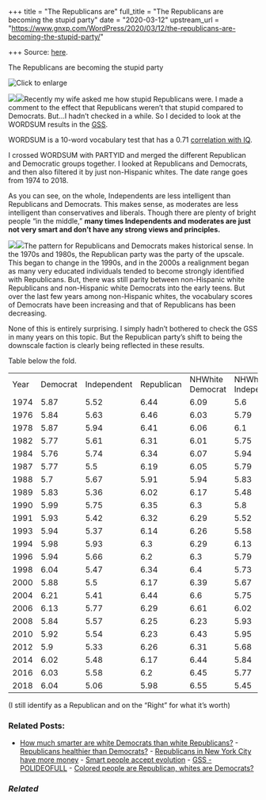 +++
title = "The Republicans are"
full_title = "The Republicans are becoming the stupid party"
date = "2020-03-12"
upstream_url = "https://www.gnxp.com/WordPress/2020/03/12/the-republicans-are-becoming-the-stupid-party/"

+++
Source: [here](https://www.gnxp.com/WordPress/2020/03/12/the-republicans-are-becoming-the-stupid-party/).

The Republicans are becoming the stupid party

![Click to enlarge](https://i0.wp.com/www.gnxp.com/WordPress/wp-content/uploads/2020/03/republicanstupid.jpg?resize=625%2C449&ssl=1)

[![](https://i0.wp.com/www.gnxp.com/WordPress/wp-content/uploads/2020/01/thenewclasswar.png?resize=183%2C276&ssl=1)![](https://i0.wp.com/www.gnxp.com/WordPress/wp-content/uploads/2020/01/thenewclasswar.png?resize=183%2C276&ssl=1)](https://www.amazon.com/exec/obidos/ASIN/B07MYKVWZD/geneexpressio-20)Recently my wife asked me how stupid Republicans were. I made a comment to the effect that Republicans weren’t that stupid compared to Democrats. But…I hadn’t checked in a while. So I decided to look at the WORDSUM results in the [GSS](https://sda.berkeley.edu/sdaweb/analysis/;jsessionid=D1BB7C008E468DDE150AB3CDD7CC492D?dataset=gss18).

WORDSUM is a 10-word vocabulary test that has a 0.71 [correlation with IQ](https://www.gnxp.com/WordPress/2010/05/04/wordsum-iq/).

I crossed WORDSUM with PARTYID and merged the different Republican and Democratic groups together. I looked at Republicans and Democrats, and then also filtered it by just non-Hispanic whites. The date range goes from 1974 to 2018.

As you can see, on the whole, Independents are less intelligent than Republicans and Democrats. This makes sense, as moderates are less intelligent than conservatives and liberals. Though there are plenty of bright people “in the middle,” **many times Independents and moderates are just not very smart and don’t have any strong views and principles.**

[![](https://i0.wp.com/www.gnxp.com/WordPress/wp-content/uploads/2020/03/decadentsociety.jpeg?resize=183%2C276&ssl=1)![](https://i0.wp.com/www.gnxp.com/WordPress/wp-content/uploads/2020/03/decadentsociety.jpeg?resize=183%2C276&ssl=1)](https://www.amazon.com/exec/obidos/ASIN/B07THDLJZL/geneexpressio-20)The pattern for Republicans and Democrats makes historical sense. In the 1970s and 1980s, the Republican party was the party of the upscale. This began to change in the 1990s, and in the 2000s a realignment began as many very educated individuals tended to become strongly identified with Republicans. But, there was still parity between non-Hispanic white Republicans and non-Hispanic white Democrats into the early teens. But over the last few years among non-Hispanic whites, the vocabulary scores of Democrats have been increasing and that of Republicans has been decreasing.

None of this is entirely surprising. I simply hadn’t bothered to check the GSS in many years on this topic. But the Republican party’s shift to being the downscale faction is clearly being reflected in these results.

Table below the fold.

|      |          |             |            |                  |                     |                    |
|:-----|:---------|:------------|:-----------|:-----------------|:--------------------|:-------------------|
| Year | Democrat | Independent | Republican | NHWhite Democrat | NHWhite Independent | NHWhite Republican |
| 1974 | 5.87     | 5.52        | 6.44       | 6.09             | 5.6                 | 6.55               |
| 1976 | 5.84     | 5.63        | 6.46       | 6.03             | 5.79                | 6.52               |
| 1978 | 5.87     | 5.94        | 6.41       | 6.06             | 6.1                 | 6.48               |
| 1982 | 5.77     | 5.61        | 6.31       | 6.01             | 5.75                | 6.37               |
| 1984 | 5.76     | 5.74        | 6.34       | 6.07             | 5.94                | 6.42               |
| 1987 | 5.77     | 5.5         | 6.19       | 6.05             | 5.79                | 6.4                |
| 1988 | 5.7      | 5.67        | 5.91       | 5.94             | 5.83                | 6.02               |
| 1989 | 5.83     | 5.36        | 6.02       | 6.17             | 5.48                | 6.1                |
| 1990 | 5.99     | 5.75        | 6.35       | 6.3              | 5.8                 | 6.42               |
| 1991 | 5.93     | 5.42        | 6.32       | 6.29             | 5.52                | 6.44               |
| 1993 | 5.94     | 5.37        | 6.14       | 6.26             | 5.58                | 6.28               |
| 1994 | 5.98     | 5.93        | 6.3        | 6.29             | 6.13                | 6.42               |
| 1996 | 5.94     | 5.66        | 6.2        | 6.3              | 5.79                | 6.31               |
| 1998 | 6.04     | 5.47        | 6.34       | 6.4              | 5.73                | 6.44               |
| 2000 | 5.88     | 5.5         | 6.17       | 6.39             | 5.67                | 6.24               |
| 2004 | 6.21     | 5.41        | 6.44       | 6.6              | 5.75                | 6.5                |
| 2006 | 6.13     | 5.77        | 6.29       | 6.61             | 6.02                | 6.46               |
| 2008 | 5.84     | 5.57        | 6.25       | 6.23             | 5.93                | 6.41               |
| 2010 | 5.92     | 5.54        | 6.23       | 6.43             | 5.95                | 6.42               |
| 2012 | 5.9      | 5.33        | 6.26       | 6.31             | 5.68                | 6.32               |
| 2014 | 6.02     | 5.48        | 6.17       | 6.44             | 5.84                | 6.31               |
| 2016 | 6.03     | 5.58        | 6.2        | 6.45             | 5.77                | 6.3                |
| 2018 | 6.04     | 5.06        | 5.98       | 6.55             | 5.45                | 6.18               |

(I still identify as a Republican and on the “Right” for what it’s worth)

### Related Posts:

- [How much smarter are white Democrats than white
  Republicans?](https://www.gnxp.com/WordPress/2021/12/04/how-much-smarter-at-white-democrats-than-white-republicans/) - [Republicans healthier than
  Democrats?](https://www.gnxp.com/WordPress/2009/03/11/republicans-healthier-than-democrats/) - [Republicans in New York City have more
  money](https://www.gnxp.com/WordPress/2008/11/03/republicans-in-new-york-city-have-more-money/) - [Smart people accept
  evolution](https://www.gnxp.com/WordPress/2011/08/19/smart-people-accept-evolution/) - [GSS -
  POLIDEOFULL](https://www.gnxp.com/WordPress/2006/09/26/gss-polideofull/) - [Colored people are Republican, whites are
  Democrats?](https://www.gnxp.com/WordPress/2008/11/03/colored-people-are-republican-whites-are-democrats/)

### *Related*

[](https://www.addtoany.com/add_to/facebook?linkurl=https%3A%2F%2Fwww.gnxp.com%2FWordPress%2F2020%2F03%2F12%2Fthe-republicans-are-becoming-the-stupid-party%2F&linkname=The%20Republicans%20are%20becoming%20the%20stupid%20party "Facebook")[](https://www.addtoany.com/add_to/twitter?linkurl=https%3A%2F%2Fwww.gnxp.com%2FWordPress%2F2020%2F03%2F12%2Fthe-republicans-are-becoming-the-stupid-party%2F&linkname=The%20Republicans%20are%20becoming%20the%20stupid%20party "Twitter")[](https://www.addtoany.com/add_to/email?linkurl=https%3A%2F%2Fwww.gnxp.com%2FWordPress%2F2020%2F03%2F12%2Fthe-republicans-are-becoming-the-stupid-party%2F&linkname=The%20Republicans%20are%20becoming%20the%20stupid%20party "Email")[](https://www.addtoany.com/share)
